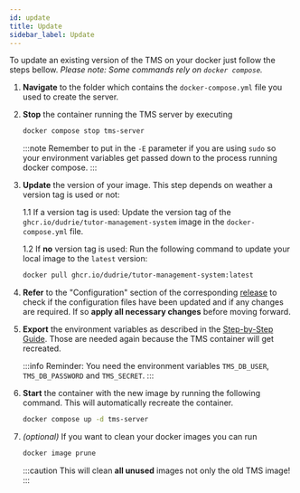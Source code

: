 ```yaml
---
id: update
title: Update
sidebar_label: Update
---
```


To update an existing version of the TMS on your docker just follow the steps bellow. _Please note: Some commands rely on `docker compose`._

1. **Navigate** to the folder which contains the `docker-compose.yml` file you used to create the server.

2. **Stop** the container running the TMS server by executing

   ```sh
   docker compose stop tms-server
   ```

   :::note
   Remember to put in the `-E` parameter if you are using `sudo` so your environment variables get passed down to the process running docker compose.
   :::

3. **Update** the version of your image. This step depends on weather a version tag is used or not:

   1.1 If a version tag is used: Update the version tag of the `ghcr.io/dudrie/tutor-management-system` image in the `docker-compose.yml` file.

   1.2 If **no** version tag is used: Run the following command to update your local image to the `latest` version:

   ```sh
   docker pull ghcr.io/dudrie/tutor-management-system:latest
   ```

4. **Refer** to the "Configuration" section of the corresponding [release](https://github.com/Dudrie/Tutor-Management-System/releases) to check if the configuration files have been updated and if any changes are required. If so **apply all necessary changes** before moving forward.

5. **Export** the environment variables as described in the [Step-by-Step Guide](./installation/#step-by-step). Those are needed again because the TMS container will get recreated.

   :::info
   Reminder: You need the environment variables `TMS_DB_USER`, `TMS_DB_PASSWORD` and `TMS_SECRET`.
   :::

6. **Start** the container with the new image by running the following command. This will automatically recreate the container.

   ```sh
   docker compose up -d tms-server
   ```

7. _(optional)_ If you want to clean your docker images you can run

   ```sh
   docker image prune
   ```

   :::caution
   This will clean **all unused** images not only the old TMS image!
   :::
